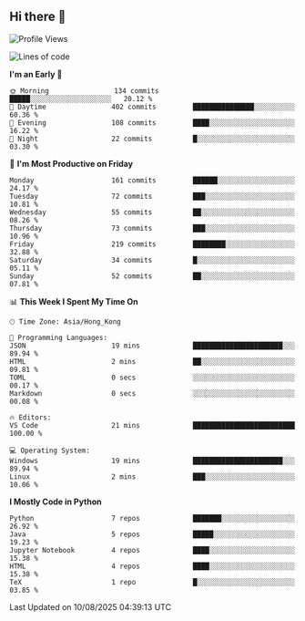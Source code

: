 ## Hi there 👋

<!--
**gessiegulugulu/gessiegulugulu** is a ✨ _special_ ✨ repository because its `README.md` (this file) appears on your GitHub profile.

Here are some ideas to get you started:

- 🔭 I’m currently working on ...
- 🌱 I’m currently learning ...
- 👯 I’m looking to collaborate on ...
- 🤔 I’m looking for help with ...
- 💬 Ask me about ...
- 📫 How to reach me: ...
- 😄 Pronouns: ...
- ⚡ Fun fact: ...
-->

<!--START_SECTION:waka-->
![Profile Views](http://img.shields.io/badge/Profile%20Views-0-blue)

![Lines of code](https://img.shields.io/badge/From%20Hello%20World%20I%27ve%20Written-3.6%20million%20lines%20of%20code-blue)

**I'm an Early 🐤** 

```text
🌞 Morning                134 commits         █████░░░░░░░░░░░░░░░░░░░░   20.12 % 
🌆 Daytime                402 commits         ███████████████░░░░░░░░░░   60.36 % 
🌃 Evening                108 commits         ████░░░░░░░░░░░░░░░░░░░░░   16.22 % 
🌙 Night                  22 commits          █░░░░░░░░░░░░░░░░░░░░░░░░   03.30 % 
```
📅 **I'm Most Productive on Friday** 

```text
Monday                   161 commits         ██████░░░░░░░░░░░░░░░░░░░   24.17 % 
Tuesday                  72 commits          ███░░░░░░░░░░░░░░░░░░░░░░   10.81 % 
Wednesday                55 commits          ██░░░░░░░░░░░░░░░░░░░░░░░   08.26 % 
Thursday                 73 commits          ███░░░░░░░░░░░░░░░░░░░░░░   10.96 % 
Friday                   219 commits         ████████░░░░░░░░░░░░░░░░░   32.88 % 
Saturday                 34 commits          █░░░░░░░░░░░░░░░░░░░░░░░░   05.11 % 
Sunday                   52 commits          ██░░░░░░░░░░░░░░░░░░░░░░░   07.81 % 
```


📊 **This Week I Spent My Time On** 

```text
🕑︎ Time Zone: Asia/Hong_Kong

💬 Programming Languages: 
JSON                     19 mins             ██████████████████████░░░   89.94 % 
HTML                     2 mins              ██░░░░░░░░░░░░░░░░░░░░░░░   09.81 % 
TOML                     0 secs              ░░░░░░░░░░░░░░░░░░░░░░░░░   00.17 % 
Markdown                 0 secs              ░░░░░░░░░░░░░░░░░░░░░░░░░   00.08 % 

🔥 Editors: 
VS Code                  21 mins             █████████████████████████   100.00 % 

💻 Operating System: 
Windows                  19 mins             ██████████████████████░░░   89.94 % 
Linux                    2 mins              ███░░░░░░░░░░░░░░░░░░░░░░   10.06 % 
```

**I Mostly Code in Python** 

```text
Python                   7 repos             ███████░░░░░░░░░░░░░░░░░░   26.92 % 
Java                     5 repos             █████░░░░░░░░░░░░░░░░░░░░   19.23 % 
Jupyter Notebook         4 repos             ████░░░░░░░░░░░░░░░░░░░░░   15.38 % 
HTML                     4 repos             ████░░░░░░░░░░░░░░░░░░░░░   15.38 % 
TeX                      1 repo              █░░░░░░░░░░░░░░░░░░░░░░░░   03.85 % 
```




 Last Updated on 10/08/2025 04:39:13 UTC
<!--END_SECTION:waka-->
